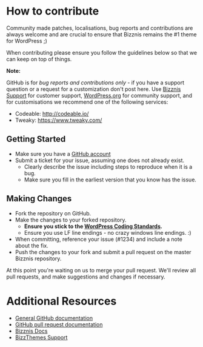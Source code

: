 # How to contribute

Community made patches, localisations, bug reports and contributions are always welcome
and are crucial to ensure that Bizznis remains the #1 theme for WordPress ;)

When contributing please ensure you follow the guidelines below so that we can keep on top of things.

__Note:__ 

GitHub is for *bug reports and contributions only* - if you have a support question or a request for a customization don't post here.
Use [Bizznis Support](http://bizzthemes.com/support/) for customer support, [WordPress.org](http://wordpress.org/support/theme/bizznis) for community support,
and for customisations we recommend one of the following services:

- Codeable: http://codeable.io/
- Tweaky: https://www.tweaky.com/

## Getting Started

* Make sure you have a [GitHub account](https://github.com/signup/free)
* Submit a ticket for your issue, assuming one does not already exist.
  * Clearly describe the issue including steps to reproduce when it is a bug.
  * Make sure you fill in the earliest version that you know has the issue.

## Making Changes

* Fork the repository on GitHub.
* Make the changes to your forked repository.
  * **Ensure you stick to the [WordPress Coding Standards](http://codex.wordpress.org/WordPress_Coding_Standards).**
  * Ensure you use LF line endings - no crazy windows line endings. :)
* When committing, reference your issue (#1234) and include a note about the fix.
* Push the changes to your fork and submit a pull request on the master Bizznis repository.

At this point you're waiting on us to merge your pull request. We'll review all pull requests, and make suggestions and changes if necessary.

# Additional Resources

* [General GitHub documentation](http://help.github.com/)
* [GitHub pull request documentation](http://help.github.com/send-pull-requests/)
* [Bizznis Docs](http://demo.bizzthemes.com/bizznis/documentation/)
* [BizzThemes Support](http://bizzthemes.com/support/bizznis)
